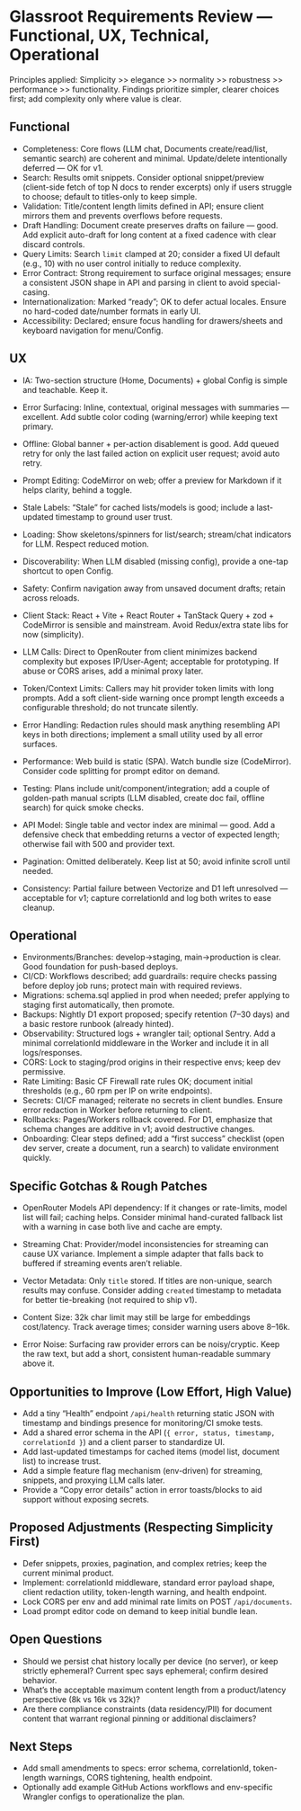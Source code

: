 # Glassroot Requirements Review — Functional, UX, Technical, Operational

Principles applied: Simplicity >> elegance >> normality >> robustness >> performance >> functionality. Findings prioritize simpler, clearer choices first; add complexity only where value is clear.

## Functional
- Completeness: Core flows (LLM chat, Documents create/read/list, semantic search) are coherent and minimal. Update/delete intentionally deferred — OK for v1.
- Search: Results omit snippets. Consider optional snippet/preview (client-side fetch of top N docs to render excerpts) only if users struggle to choose; default to titles-only to keep simple.
- Validation: Title/content length limits defined in API; ensure client mirrors them and prevents overflows before requests.
- Draft Handling: Document create preserves drafts on failure — good. Add explicit auto-draft for long content at a fixed cadence with clear discard controls.
- Query Limits: Search `limit` clamped at 20; consider a fixed UI default (e.g., 10) with no user control initially to reduce complexity.
- Error Contract: Strong requirement to surface original messages; ensure a consistent JSON shape in API and parsing in client to avoid special-casing.
- Internationalization: Marked “ready”; OK to defer actual locales. Ensure no hard-coded date/number formats in early UI.
- Accessibility: Declared; ensure focus handling for drawers/sheets and keyboard navigation for menu/Config.

## UX
- IA: Two-section structure (Home, Documents) + global Config is simple and teachable. Keep it.
- Error Surfacing: Inline, contextual, original messages with summaries — excellent. Add subtle color coding (warning/error) while keeping text primary.
- Offline: Global banner + per-action disablement is good. Add queued retry for only the last failed action on explicit user request; avoid auto retry.
- Prompt Editing: CodeMirror on web; offer a preview for Markdown if it helps clarity, behind a toggle.
- Stale Labels: “Stale” for cached lists/models is good; include a last-updated timestamp to ground user trust.
- Loading: Show skeletons/spinners for list/search; stream/chat indicators for LLM. Respect reduced motion.
- Discoverability: When LLM disabled (missing config), provide a one-tap shortcut to open Config.
- Safety: Confirm navigation away from unsaved document drafts; retain across reloads.

- Client Stack: React + Vite + React Router + TanStack Query + zod + CodeMirror is sensible and mainstream. Avoid Redux/extra state libs for now (simplicity).
- LLM Calls: Direct to OpenRouter from client minimizes backend complexity but exposes IP/User-Agent; acceptable for prototyping. If abuse or CORS arises, add a minimal proxy later.
- Token/Context Limits: Callers may hit provider token limits with long prompts. Add a soft client-side warning once prompt length exceeds a configurable threshold; do not truncate silently.
- Error Handling: Redaction rules should mask anything resembling API keys in both directions; implement a small utility used by all error surfaces.
- Performance: Web build is static (SPA). Watch bundle size (CodeMirror). Consider code splitting for prompt editor on demand.
- Testing: Plans include unit/component/integration; add a couple of golden-path manual scripts (LLM disabled, create doc fail, offline search) for quick smoke checks.
- API Model: Single table and vector index are minimal — good. Add a defensive check that embedding returns a vector of expected length; otherwise fail with 500 and provider text.
- Pagination: Omitted deliberately. Keep list at 50; avoid infinite scroll until needed.
- Consistency: Partial failure between Vectorize and D1 left unresolved — acceptable for v1; capture correlationId and log both writes to ease cleanup.

## Operational
- Environments/Branches: develop→staging, main→production is clear. Good foundation for push-based deploys.
- CI/CD: Workflows described; add guardrails: require checks passing before deploy job runs; protect main with required reviews.
- Migrations: schema.sql applied in prod when needed; prefer applying to staging first automatically, then promote.
- Backups: Nightly D1 export proposed; specify retention (7–30 days) and a basic restore runbook (already hinted).
- Observability: Structured logs + wrangler tail; optional Sentry. Add a minimal correlationId middleware in the Worker and include it in all logs/responses.
- CORS: Lock to staging/prod origins in their respective envs; keep dev permissive.
- Rate Limiting: Basic CF Firewall rate rules OK; document initial thresholds (e.g., 60 rpm per IP on write endpoints).
- Secrets: CI/CF managed; reiterate no secrets in client bundles. Ensure error redaction in Worker before returning to client.
- Rollbacks: Pages/Workers rollback covered. For D1, emphasize that schema changes are additive in v1; avoid destructive changes.
- Onboarding: Clear steps defined; add a “first success” checklist (open dev server, create a document, run a search) to validate environment quickly.

## Specific Gotchas & Rough Patches
- OpenRouter Models API dependency: If it changes or rate-limits, model list will fail; caching helps. Consider minimal hand-curated fallback list with a warning in case both live and cache are empty.
- Streaming Chat: Provider/model inconsistencies for streaming can cause UX variance. Implement a simple adapter that falls back to buffered if streaming events aren’t reliable.
 
- Vector Metadata: Only `title` stored. If titles are non-unique, search results may confuse. Consider adding `created` timestamp to metadata for better tie-breaking (not required to ship v1).
- Content Size: 32k char limit may still be large for embeddings cost/latency. Track average times; consider warning users above 8–16k.
- Error Noise: Surfacing raw provider errors can be noisy/cryptic. Keep the raw text, but add a short, consistent human-readable summary above it.

## Opportunities to Improve (Low Effort, High Value)
- Add a tiny “Health” endpoint `/api/health` returning static JSON with timestamp and bindings presence for monitoring/CI smoke tests.
- Add a shared error schema in the API (`{ error, status, timestamp, correlationId }`) and a client parser to standardize UI.
- Add last-updated timestamps for cached items (model list, document list) to increase trust.
- Add a simple feature flag mechanism (env-driven) for streaming, snippets, and proxying LLM calls later.
- Provide a “Copy error details” action in error toasts/blocks to aid support without exposing secrets.

## Proposed Adjustments (Respecting Simplicity First)
- Defer snippets, proxies, pagination, and complex retries; keep the current minimal product.
- Implement: correlationId middleware, standard error payload shape, client redaction utility, token-length warning, and health endpoint.
- Lock CORS per env and add minimal rate limits on POST `/api/documents`.
- Load prompt editor code on demand to keep initial bundle lean.

## Open Questions
- Should we persist chat history locally per device (no server), or keep strictly ephemeral? Current spec says ephemeral; confirm desired behavior.
- What’s the acceptable maximum content length from a product/latency perspective (8k vs 16k vs 32k)?
- Are there compliance constraints (data residency/PII) for document content that warrant regional pinning or additional disclaimers?

## Next Steps
- Add small amendments to specs: error schema, correlationId, token-length warnings, CORS tightening, health endpoint.
- Optionally add example GitHub Actions workflows and env-specific Wrangler configs to operationalize the plan.
